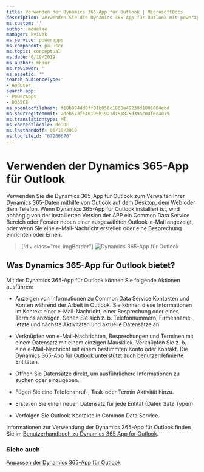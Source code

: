 ```yaml
---
title: Verwenden der Dynamics 365-App für Outlook | MicrosoftDocs
description: Verwenden Sie die Dynamics 365-App für Outlook mit powerapps und Common Data Service.
ms.custom: ''
author: mduelae
manager: kvivek
ms.service: powerapps
ms.component: pa-user
ms.topic: conceptual
ms.date: 6/19/2019
ms.author: mkaur
ms.reviewer: ''
ms.assetid: ''
search.audienceType:
- enduser
search.app:
- PowerApps
- D365CE
ms.openlocfilehash: f18b994dd0ff81b056c1868a49239d1801004ebd
ms.sourcegitcommit: 2deb573fe40196b1921d151825d39ac04f6c4d79
ms.translationtype: MT
ms.contentlocale: de-DE
ms.lasthandoff: 06/19/2019
ms.locfileid: "67266670"
---
```

# <a name="use-dynamics-365-app-for-outlook"></a>Verwenden der Dynamics 365-App für Outlook

Verwenden Sie die Dynamics 365-App für Outlook zum Verwalten Ihrer Dynamics 365-Daten mithilfe von Outlook auf dem Desktop, dem Web oder dem Telefon. Wenn Dynamics 365-App für Outlook installiert ist, wird abhängig von der installierten Version der APP ein Common Data Service Bereich oder Fenster neben einer ausgewählten Outlook-e-Mail angezeigt, oder wenn Sie eine e-Mail-Nachricht erstellen oder eine Besprechung einrichten oder Ernen.


   > [!div class="mx-imgBorder"] 
   > ![Dynamics 365-App für Outlook](media/outlookapp.png "Dynamics 365-App für Outlook")

## <a name="what-dynamics-365-app-for-outlook-offers"></a>Was Dynamics 365-App für Outlook bietet?

Mit der Dynamics 365-App für Outlook können Sie folgende Aktionen ausführen:  
  
- Anzeigen von Informationen zu Common Data Service Kontakten und Konten während der Arbeit in Outlook. Sie können diese Informationen im Kontext einer e-Mail-Nachricht, einer Besprechung oder eines Termins anzeigen. Sehen Sie sich z. b. Telefonnummern, Firmenname, letzte und nächste Aktivitäten und aktuelle Datensätze an. 
  
- Verknüpfen von e-Mail-Nachrichten, Besprechungen und Terminen mit einem Datensatz mit einem einzigen Mausklick. Verknüpfen Sie z. b. eine e-Mail-Nachricht mit einem bestimmten Konto oder Kontakt. Die Dynamics 365-App für Outlook unterstützt auch benutzerdefinierte Entitäten.  
  
- Öffnen Sie Datensätze direkt, um ausführlichere Informationen zu suchen oder einzugeben.  
  
- Fügen Sie eine Telefonanruf-, Task-oder Termin Aktivität hinzu.  
  
- Erstellen Sie einen neuen Datensatz für jede Entität (Daten Satz Typen).  
  
- Verfolgen Sie Outlook-Kontakte in Common Data Service.  

Informationen zur Verwendung der Dynamics 365-App für Outlook finden Sie im [Benutzerhandbuch zu Dynamics 365 App for Outlook](https://docs.microsoft.com/dynamics365/customer-engagement/outlook-app/dynamics-365-app-outlook-user-s-guide).

### <a name="see-also"></a>Siehe auch

[Anpassen der Dynamics 365-App für Outlook](../maker/model-driven-apps/app-for-outlook-customize.md)  


